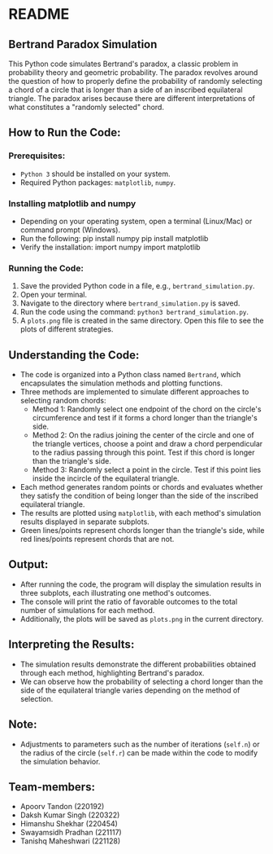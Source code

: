 # README

## Bertrand Paradox Simulation

This Python code simulates Bertrand's paradox, a classic problem in probability theory and geometric probability. The paradox revolves around the question of how to properly define the probability of randomly selecting a chord of a circle that is longer than a side of an inscribed equilateral triangle. The paradox arises because there are different interpretations of what constitutes a "randomly selected" chord.

## How to Run the Code:

### Prerequisites:

- `Python 3` should be installed on your system.
- Required Python packages: `matplotlib`, `numpy`.

### Installing matplotlib and numpy
- Depending on your operating system, open a terminal (Linux/Mac) or command prompt (Windows).
- Run the following: 
pip install numpy 
pip install matplotlib
- Verify the installation:
import numpy
import matplotlib
### Running the Code:

1. Save the provided Python code in a file, e.g., `bertrand_simulation.py`.
2. Open your terminal.
3. Navigate to the directory where `bertrand_simulation.py` is saved.
4. Run the code using the command: `python3 bertrand_simulation.py`.
5. A `plots.png` file is created in the same directory. Open this file to see the plots of different strategies.

## Understanding the Code:

- The code is organized into a Python class named `Bertrand`, which encapsulates the simulation methods and plotting functions.
- Three methods are implemented to simulate different approaches to selecting random chords:
  - Method 1: Randomly select one endpoint of the chord on the circle's circumference and test if it forms a chord longer than the triangle's side.
  - Method 2: On the radius joining the center of the circle and one of the triangle vertices, choose a point and draw a chord perpendicular to the radius passing through this point. Test if this chord is longer than the triangle's side.
  - Method 3: Randomly select a point in the circle. Test if this point lies inside the incircle of the equilateral triangle. 
- Each method generates random points or chords and evaluates whether they satisfy the condition of being longer than the side of the inscribed equilateral triangle.
- The results are plotted using `matplotlib`, with each method's simulation results displayed in separate subplots.
- Green lines/points represent chords longer than the triangle's side, while red lines/points represent chords that are not.

## Output:

- After running the code, the program will display the simulation results in three subplots, each illustrating one method's outcomes.
- The console will print the ratio of favorable outcomes to the total number of simulations for each method.
- Additionally, the plots will be saved as `plots.png` in the current directory.

## Interpreting the Results:

- The simulation results demonstrate the different probabilities obtained through each method, highlighting Bertrand's paradox.
- We can observe how the probability of selecting a chord longer than the side of the equilateral triangle varies depending on the method of selection.

## Note:

- Adjustments to parameters such as the number of iterations (`self.n`) or the radius of the circle (`self.r`) can be made within the code to modify the simulation behavior.
## Team-members:

- Apoorv Tandon (220192)
- Daksh Kumar Singh (220322)
- Himanshu Shekhar (220454)
- Swayamsidh Pradhan (221117)
- Tanishq Maheshwari (221128)
